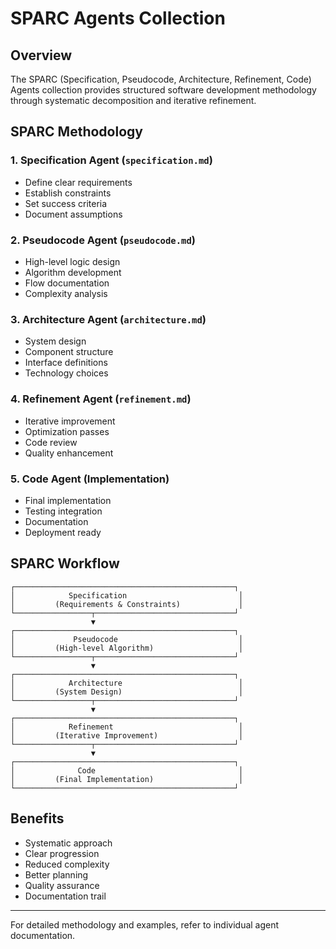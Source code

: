 # SPARC Agents Collection

## Overview

The SPARC (Specification, Pseudocode, Architecture, Refinement, Code) Agents collection provides structured software development methodology through systematic decomposition and iterative refinement.

## SPARC Methodology

### 1. **Specification Agent** (`specification.md`)
- Define clear requirements
- Establish constraints
- Set success criteria
- Document assumptions

### 2. **Pseudocode Agent** (`pseudocode.md`)
- High-level logic design
- Algorithm development
- Flow documentation
- Complexity analysis

### 3. **Architecture Agent** (`architecture.md`)
- System design
- Component structure
- Interface definitions
- Technology choices

### 4. **Refinement Agent** (`refinement.md`)
- Iterative improvement
- Optimization passes
- Code review
- Quality enhancement

### 5. **Code Agent** (Implementation)
- Final implementation
- Testing integration
- Documentation
- Deployment ready

## SPARC Workflow

```
┌─────────────────────────────────────────────────┐
│            Specification                         │
│         (Requirements & Constraints)             │
└─────────────────┬───────────────────────────────┘
                  ▼
┌─────────────────────────────────────────────────┐
│             Pseudocode                           │
│         (High-level Algorithm)                   │
└─────────────────┬───────────────────────────────┘
                  ▼
┌─────────────────────────────────────────────────┐
│            Architecture                          │
│         (System Design)                          │
└─────────────────┬───────────────────────────────┘
                  ▼
┌─────────────────────────────────────────────────┐
│            Refinement                            │
│         (Iterative Improvement)                  │
└─────────────────┬───────────────────────────────┘
                  ▼
┌─────────────────────────────────────────────────┐
│              Code                                │
│         (Final Implementation)                   │
└─────────────────────────────────────────────────┘
```

## Benefits

- Systematic approach
- Clear progression
- Reduced complexity
- Better planning
- Quality assurance
- Documentation trail

---

For detailed methodology and examples, refer to individual agent documentation.
